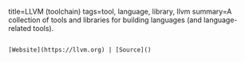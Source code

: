 title=LLVM (toolchain)
tags=tool, language, library, llvm
summary=A collection of tools and libraries for building languages (and language-related tools).
~~~~~~

[Website](https://llvm.org) | [Source]()


